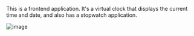 This is a frontend application. It's a virtual clock that displays the current time and date, and also has a stopwatch application. 

![image](https://github.com/user-attachments/assets/40ff4395-c893-4460-970b-ed10e86e630b)
